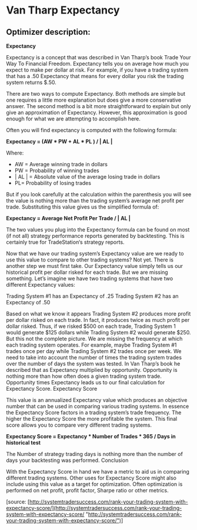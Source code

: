 # Van Tharp Expectancy #
## Optimizer description: ##

**Expectancy**

Expectancy is a concept that was described in Van Tharp’s book Trade Your Way To Financial Freedom. Expectancy tells you on average how much you expect to make per dollar at risk. For example, if you have a trading system that has a .50 Expectancy that means for every dollar you risk the trading system returns $.50.

There are two ways to compute Expectancy. Both methods are simple but one requires a little more explanation but does give a more conservative answer. The second method is a bit more straightforward to explain but only give an approximation of Expectancy. However, this approximation is good enough for what we are attempting to accomplish here.

Often you will find expectancy is computed with the following formula:

**Expectancy = (AW * PW + AL * PL ) / | AL |**
 
Where:

-  AW = Average winning trade in dollars
- PW = Probability of winning trades
-  | AL | = Absolute value of the average losing trade in dollars
- PL= Probability of losing trades

But if you look carefully at the calculation within the parenthesis you will see the value is nothing more than the trading system’s average net profit per trade. Substituting this value gives us the simplified formula of:

**Expectancy = Average Net Profit Per Trade / | AL |**

The two values you plug into the Expectancy formula can be found on most (if not all) strategy performance reports generated by backtesting. This is certainly true for TradeStation‘s strategy reports.

Now that we have our trading system’s Expectancy value are we ready to use this value to compare to other trading systems? Not yet. There is another step we must first take. Our Expectancy value simply tells us our historical profit per dollar risked for each trade. But we are missing something. Let’s imagine we have two trading systems that have two different Expectancy values:

Trading System #1 has an Expectancy of .25
Trading System #2 has an Expectancy of .50

Based on what we know it appears Trading System #2 produces more profit per dollar risked on each trade. In fact, it produces twice as much profit per dollar risked. Thus, if we risked $500 on each trade, Trading System 1 would generate $125 dollars while Trading System #2 would generate $250. But this not the complete picture. We are missing the frequency at which each trading system operates. For example, maybe Trading System #1 trades once per day while Trading System #2 trades once per week. We need to take into account the number of times the trading system trades over the number of days the system was tested. In Van Tharp’s book he described that as Expectancy multiplied by opportunity. Opportunity is nothing more than how often does a given trading system trade. Opportunity times Expectancy leads us to our final calculation for Expectancy Score.
Expectancy Score

This value is an annualized Expectancy value which produces an objective number that can be used in comparing various trading systems. In essence the Expectancy Score factors in a trading system’s trade frequency. The higher the Expectancy Score the more profitable the system. This final score allows you to compare very different trading systems.

**Expectancy Score = Expectancy * Number of Trades * 365 / Days in historical test**

The Number of strategy trading days is nothing more than the number of days your backtesting was performed.
Conclusion

With the Expectancy Score in hand we have a metric to aid us in comparing different trading systems. Other uses for Expectancy Score might also include using this value as a target for optimization. Often optimization is performed on net profit, profit factor, Sharpe ratio or other metrics.

[source: [http://systemtradersuccess.com/rank-your-trading-system-with-expectancy-score/](http://systemtradersuccess.com/rank-your-trading-system-with-expectancy-score/ "http://systemtradersuccess.com/rank-your-trading-system-with-expectancy-score/")]